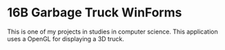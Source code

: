 # 16B Garbage Truck WinForms


This is one of my projects in studies in computer science.
This application uses a OpenGL for displaying a 3D truck.


